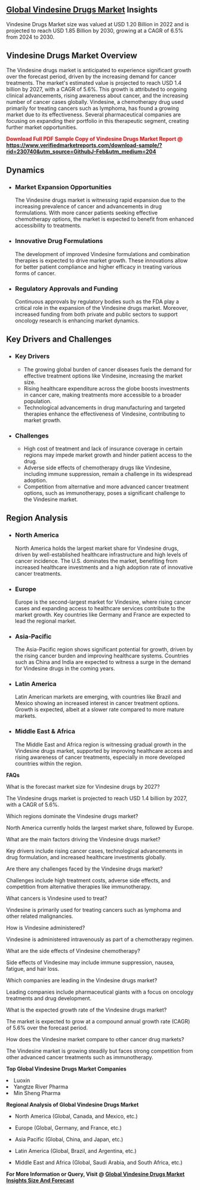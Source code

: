 <h2><a href="https://www.verifiedmarketreports.com/download-sample/?rid=230740&amp;utm_source=GithubJ&amp;utm_medium=204" target="_blank">Global Vindesine Drugs Market</a> Insights</h2><p>Vindesine Drugs Market size was valued at USD 1.20 Billion in 2022 and is projected to reach USD 1.85 Billion by 2030, growing at a CAGR of 6.5% from 2024 to 2030.</p><p> <h2>Vindesine Drugs Market Overview</h2> <p>The Vindesine drugs market is anticipated to experience significant growth over the forecast period, driven by the increasing demand for cancer treatments. The market's estimated value is projected to reach USD 1.4 billion by 2027, with a CAGR of 5.6%. This growth is attributed to ongoing clinical advancements, rising awareness about cancer, and the increasing number of cancer cases globally. Vindesine, a chemotherapy drug used primarily for treating cancers such as lymphoma, has found a growing market due to its effectiveness. Several pharmaceutical companies are focusing on expanding their portfolio in this therapeutic segment, creating further market opportunities.</p> <p><strong><p><span class=""><span style="color: #ff0000;"><strong>Download Full PDF Sample Copy of Vindesine Drugs Market Report</strong> @ </span><a href="https://www.verifiedmarketreports.com/download-sample/?rid=230740&amp;utm_source=GithubJ-Feb&amp;utm_medium=204" target="_blank">https://www.verifiedmarketreports.com/download-sample/?rid=230740&amp;utm_source=GithubJ-Feb&amp;utm_medium=204</a></span></p></strong></p> <h2>Dynamics</h2> <ul> <li><h3>Market Expansion Opportunities</h3> The Vindesine drugs market is witnessing rapid expansion due to the increasing prevalence of cancer and advancements in drug formulations. With more cancer patients seeking effective chemotherapy options, the market is expected to benefit from enhanced accessibility to treatments.</li> <li><h3>Innovative Drug Formulations</h3> The development of improved Vindesine formulations and combination therapies is expected to drive market growth. These innovations allow for better patient compliance and higher efficacy in treating various forms of cancer.</li> <li><h3>Regulatory Approvals and Funding</h3> Continuous approvals by regulatory bodies such as the FDA play a critical role in the expansion of the Vindesine drugs market. Moreover, increased funding from both private and public sectors to support oncology research is enhancing market dynamics.</li> </ul> <h2>Key Drivers and Challenges</h2> <ul> <li><h3>Key Drivers</h3> <ul> <li>The growing global burden of cancer diseases fuels the demand for effective treatment options like Vindesine, increasing the market size.</li> <li>Rising healthcare expenditure across the globe boosts investments in cancer care, making treatments more accessible to a broader population.</li> <li>Technological advancements in drug manufacturing and targeted therapies enhance the effectiveness of Vindesine, contributing to market growth.</li> </ul> </li> <li><h3>Challenges</h3> <ul> <li>High cost of treatment and lack of insurance coverage in certain regions may impede market growth and hinder patient access to the drug.</li> <li>Adverse side effects of chemotherapy drugs like Vindesine, including immune suppression, remain a challenge in its widespread adoption.</li> <li>Competition from alternative and more advanced cancer treatment options, such as immunotherapy, poses a significant challenge to the Vindesine market.</li> </ul> </li> </ul> <h2>Region Analysis</h2> <ul> <li><h3>North America</h3> North America holds the largest market share for Vindesine drugs, driven by well-established healthcare infrastructure and high levels of cancer incidence. The U.S. dominates the market, benefiting from increased healthcare investments and a high adoption rate of innovative cancer treatments.</li> <li><h3>Europe</h3> Europe is the second-largest market for Vindesine, where rising cancer cases and expanding access to healthcare services contribute to the market growth. Key countries like Germany and France are expected to lead the regional market.</li> <li><h3>Asia-Pacific</h3> The Asia-Pacific region shows significant potential for growth, driven by the rising cancer burden and improving healthcare systems. Countries such as China and India are expected to witness a surge in the demand for Vindesine drugs in the coming years.</li> <li><h3>Latin America</h3> Latin American markets are emerging, with countries like Brazil and Mexico showing an increased interest in cancer treatment options. Growth is expected, albeit at a slower rate compared to more mature markets.</li> <li><h3>Middle East & Africa</h3> The Middle East and Africa region is witnessing gradual growth in the Vindesine drugs market, supported by improving healthcare access and rising awareness of cancer treatments, especially in more developed countries within the region.</li> </ul> <p><strong>FAQs</strong></p> <p>What is the forecast market size for Vindesine drugs by 2027?</p> <p>The Vindesine drugs market is projected to reach USD 1.4 billion by 2027, with a CAGR of 5.6%.</p> <p>Which regions dominate the Vindesine drugs market?</p> <p>North America currently holds the largest market share, followed by Europe.</p> <p>What are the main factors driving the Vindesine drugs market?</p> <p>Key drivers include rising cancer cases, technological advancements in drug formulation, and increased healthcare investments globally.</p> <p>Are there any challenges faced by the Vindesine drugs market?</p> <p>Challenges include high treatment costs, adverse side effects, and competition from alternative therapies like immunotherapy.</p> <p>What cancers is Vindesine used to treat?</p> <p>Vindesine is primarily used for treating cancers such as lymphoma and other related malignancies.</p> <p>How is Vindesine administered?</p> <p>Vindesine is administered intravenously as part of a chemotherapy regimen.</p> <p>What are the side effects of Vindesine chemotherapy?</p> <p>Side effects of Vindesine may include immune suppression, nausea, fatigue, and hair loss.</p> <p>Which companies are leading in the Vindesine drugs market?</p> <p>Leading companies include pharmaceutical giants with a focus on oncology treatments and drug development.</p> <p>What is the expected growth rate of the Vindesine drugs market?</p> <p>The market is expected to grow at a compound annual growth rate (CAGR) of 5.6% over the forecast period.</p> <p>How does the Vindesine market compare to other cancer drug markets?</p> <p>The Vindesine market is growing steadily but faces strong competition from other advanced cancer treatments such as immunotherapy.</p> </p><p><strong>Top Global Vindesine Drugs Market Companies</strong></p><div data-test-id=""><p><li>Luoxin</li><li> Yangtze River Pharma</li><li> Min Sheng Pharma</li></p><div><strong>Regional Analysis of&nbsp;Global Vindesine Drugs Market</strong></div><ul><li dir="ltr"><p dir="ltr">North America&nbsp;(Global, Canada, and Mexico, etc.)</p></li><li dir="ltr"><p dir="ltr">Europe (Global, Germany, and France, etc.)</p></li><li dir="ltr"><p dir="ltr">Asia Pacific&nbsp;(Global, China, and Japan, etc.)</p></li><li dir="ltr"><p dir="ltr">Latin America&nbsp;(Global, Brazil, and Argentina, etc.)</p></li><li dir="ltr">Middle East and Africa&nbsp;(Global, Saudi Arabia, and South Africa, etc.)</li></ul><p><strong>For More Information or Query, Visit @&nbsp;</strong><strong><a href="https://www.verifiedmarketreports.com/product/vindesine-drugs-market/?utm_source=GithubJ&amp;utm_medium=204" target="_blank">Global Vindesine Drugs Market Insights Size And Forecast</a></strong></p></div>
